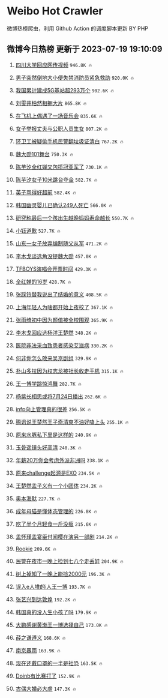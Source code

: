 # Weibo Hot Crawler 



微博热榜爬虫，利用 Github Action 的调度脚本更新 BY PHP 


## 微博今日热榜 更新于 2023-07-19 19:10:09 
1. [四川大学回应网传视频](https://s.weibo.com/weibo?q=%23%E5%9B%9B%E5%B7%9D%E5%A4%A7%E5%AD%A6%E5%9B%9E%E5%BA%94%E7%BD%91%E4%BC%A0%E8%A7%86%E9%A2%91%23&t=31&band_rank=1&Refer=top) `946.8K 🔥` 

1. [男子突然倒地大小便失禁消防员紧急救助](https://s.weibo.com/weibo?q=%23%E7%94%B7%E5%AD%90%E7%AA%81%E7%84%B6%E5%80%92%E5%9C%B0%E5%A4%A7%E5%B0%8F%E4%BE%BF%E5%A4%B1%E7%A6%81%E6%B6%88%E9%98%B2%E5%91%98%E7%B4%A7%E6%80%A5%E6%95%91%E5%8A%A9%23&t=31&band_rank=2&Refer=top) `920.0K 🔥` 

1. [我国累计建成5G基站超293万个](https://s.weibo.com/weibo?q=%23%E6%88%91%E5%9B%BD%E7%B4%AF%E8%AE%A1%E5%BB%BA%E6%88%905G%E5%9F%BA%E7%AB%99%E8%B6%85293%E4%B8%87%E4%B8%AA%23&t=31&band_rank=3&Refer=top) `902.6K 🔥` 

1. [刘雯井柏然相拥大片](https://s.weibo.com/weibo?q=%23%E5%88%98%E9%9B%AF%E4%BA%95%E6%9F%8F%E7%84%B6%E7%9B%B8%E6%8B%A5%E5%A4%A7%E7%89%87%23&t=31&band_rank=4&Refer=top) `865.8K 🔥` 

1. [在飞机上偶遇了一场音乐会](https://s.weibo.com/weibo?q=%23%E5%9C%A8%E9%A3%9E%E6%9C%BA%E4%B8%8A%E5%81%B6%E9%81%87%E4%BA%86%E4%B8%80%E5%9C%BA%E9%9F%B3%E4%B9%90%E4%BC%9A%23&t=31&band_rank=5&Refer=top) `835.6K 🔥` 

1. [女子举报丈夫与公职人员生女](https://s.weibo.com/weibo?q=%23%E5%A5%B3%E5%AD%90%E4%B8%BE%E6%8A%A5%E4%B8%88%E5%A4%AB%E4%B8%8E%E5%85%AC%E8%81%8C%E4%BA%BA%E5%91%98%E7%94%9F%E5%A5%B3%23&t=31&band_rank=6&Refer=top) `807.2K 🔥` 

1. [环卫工被疑偷手机民警翻垃圾证清白](https://s.weibo.com/weibo?q=%23%E7%8E%AF%E5%8D%AB%E5%B7%A5%E8%A2%AB%E7%96%91%E5%81%B7%E6%89%8B%E6%9C%BA%E6%B0%91%E8%AD%A6%E7%BF%BB%E5%9E%83%E5%9C%BE%E8%AF%81%E6%B8%85%E7%99%BD%23&t=31&band_rank=7&Refer=top) `767.2K 🔥` 

1. [魏大勋101舞台](https://s.weibo.com/weibo?q=%23%E9%AD%8F%E5%A4%A7%E5%8B%8B101%E8%88%9E%E5%8F%B0%23&t=31&band_rank=8&Refer=top) `750.3K 🔥` 

1. [陈芋汐全红婵又包揽冠亚军了](https://s.weibo.com/weibo?q=%23%E9%99%88%E8%8A%8B%E6%B1%90%E5%85%A8%E7%BA%A2%E5%A9%B5%E5%8F%88%E5%8C%85%E6%8F%BD%E5%86%A0%E4%BA%9A%E5%86%9B%E4%BA%86%23&t=31&band_rank=9&Refer=top) `730.1K 🔥` 

1. [陈芋汐女子10米跳台夺金](https://s.weibo.com/weibo?q=%23%E9%99%88%E8%8A%8B%E6%B1%90%E5%A5%B3%E5%AD%9010%E7%B1%B3%E8%B7%B3%E5%8F%B0%E5%A4%BA%E9%87%91%23&t=31&band_rank=10&Refer=top) `582.7K 🔥` 

1. [英子骂得好超前](https://s.weibo.com/weibo?q=%E8%8B%B1%E5%AD%90%E9%AA%82%E5%BE%97%E5%A5%BD%E8%B6%85%E5%89%8D&t=31&band_rank=11&Refer=top) `582.4K 🔥` 

1. [韩国幽灵婴儿已确认249人死亡](https://s.weibo.com/weibo?q=%23%E9%9F%A9%E5%9B%BD%E5%B9%BD%E7%81%B5%E5%A9%B4%E5%84%BF%E5%B7%B2%E7%A1%AE%E8%AE%A4249%E4%BA%BA%E6%AD%BB%E4%BA%A1%23&t=31&band_rank=12&Refer=top) `566.0K 🔥` 

1. [研究称最后一个孩出生越晚妈妈寿命越长](https://s.weibo.com/weibo?q=%23%E7%A0%94%E7%A9%B6%E7%A7%B0%E6%9C%80%E5%90%8E%E4%B8%80%E4%B8%AA%E5%AD%A9%E5%87%BA%E7%94%9F%E8%B6%8A%E6%99%9A%E5%A6%88%E5%A6%88%E5%AF%BF%E5%91%BD%E8%B6%8A%E9%95%BF%23&t=31&band_rank=13&Refer=top) `550.7K 🔥` 

1. [小钰道歉](https://s.weibo.com/weibo?q=%23%E5%B0%8F%E9%92%B0%E9%81%93%E6%AD%89%23&t=31&band_rank=14&Refer=top) `527.7K 🔥` 

1. [山东一女子放弃编制随父从军](https://s.weibo.com/weibo?q=%23%E5%B1%B1%E4%B8%9C%E4%B8%80%E5%A5%B3%E5%AD%90%E6%94%BE%E5%BC%83%E7%BC%96%E5%88%B6%E9%9A%8F%E7%88%B6%E4%BB%8E%E5%86%9B%23&t=31&band_rank=15&Refer=top) `471.2K 🔥` 

1. [李木戈谈选角没提魏大勋](https://s.weibo.com/weibo?q=%23%E6%9D%8E%E6%9C%A8%E6%88%88%E8%B0%88%E9%80%89%E8%A7%92%E6%B2%A1%E6%8F%90%E9%AD%8F%E5%A4%A7%E5%8B%8B%23&t=31&band_rank=16&Refer=top) `457.0K 🔥` 

1. [TFBOYS演唱会开票时间](https://s.weibo.com/weibo?q=%23TFBOYS%E6%BC%94%E5%94%B1%E4%BC%9A%E5%BC%80%E7%A5%A8%E6%97%B6%E9%97%B4%23&t=31&band_rank=17&Refer=top) `429.3K 🔥` 

1. [全红婵的16岁](https://s.weibo.com/weibo?q=%23%E5%85%A8%E7%BA%A2%E5%A9%B5%E7%9A%8416%E5%B2%81%23&t=31&band_rank=18&Refer=top) `428.7K 🔥` 

1. [张踩铃替我说出了结婚的意义](https://s.weibo.com/weibo?q=%23%E5%BC%A0%E8%B8%A9%E9%93%83%E6%9B%BF%E6%88%91%E8%AF%B4%E5%87%BA%E4%BA%86%E7%BB%93%E5%A9%9A%E7%9A%84%E6%84%8F%E4%B9%89%23&t=31&band_rank=19&Refer=top) `408.5K 🔥` 

1. [上海年轻人为啥都开始上夜校了](https://s.weibo.com/weibo?q=%23%E4%B8%8A%E6%B5%B7%E5%B9%B4%E8%BD%BB%E4%BA%BA%E4%B8%BA%E5%95%A5%E9%83%BD%E5%BC%80%E5%A7%8B%E4%B8%8A%E5%A4%9C%E6%A0%A1%E4%BA%86%23&t=31&band_rank=20&Refer=top) `367.1K 🔥` 

1. [张雨绮初中因为颜值被全校围观](https://s.weibo.com/weibo?q=%23%E5%BC%A0%E9%9B%A8%E7%BB%AE%E5%88%9D%E4%B8%AD%E5%9B%A0%E4%B8%BA%E9%A2%9C%E5%80%BC%E8%A2%AB%E5%85%A8%E6%A0%A1%E5%9B%B4%E8%A7%82%23&t=31&band_rank=21&Refer=top) `365.9K 🔥` 

1. [李木戈回应选杨洋王楚然](https://s.weibo.com/weibo?q=%23%E6%9D%8E%E6%9C%A8%E6%88%88%E5%9B%9E%E5%BA%94%E9%80%89%E6%9D%A8%E6%B4%8B%E7%8E%8B%E6%A5%9A%E7%84%B6%23&t=31&band_rank=22&Refer=top) `348.2K 🔥` 

1. [医院非法采血致患者感染艾滋病](https://s.weibo.com/weibo?q=%23%E5%8C%BB%E9%99%A2%E9%9D%9E%E6%B3%95%E9%87%87%E8%A1%80%E8%87%B4%E6%82%A3%E8%80%85%E6%84%9F%E6%9F%93%E8%89%BE%E6%BB%8B%E7%97%85%23&t=31&band_rank=23&Refer=top) `330.2K 🔥` 

1. [何非你怎么敢来吴京剧组](https://s.weibo.com/weibo?q=%23%E4%BD%95%E9%9D%9E%E4%BD%A0%E6%80%8E%E4%B9%88%E6%95%A2%E6%9D%A5%E5%90%B4%E4%BA%AC%E5%89%A7%E7%BB%84%23&t=31&band_rank=24&Refer=top) `329.9K 🔥` 

1. [朴山多拉因为权志龙被社长收走手机](https://s.weibo.com/weibo?q=%23%E6%9C%B4%E5%B1%B1%E5%A4%9A%E6%8B%89%E5%9B%A0%E4%B8%BA%E6%9D%83%E5%BF%97%E9%BE%99%E8%A2%AB%E7%A4%BE%E9%95%BF%E6%94%B6%E8%B5%B0%E6%89%8B%E6%9C%BA%23&t=31&band_rank=25&Refer=top) `315.1K 🔥` 

1. [王一博学跳惊鸿舞](https://s.weibo.com/weibo?q=%23%E7%8E%8B%E4%B8%80%E5%8D%9A%E5%AD%A6%E8%B7%B3%E6%83%8A%E9%B8%BF%E8%88%9E%23&t=31&band_rank=26&Refer=top) `282.7K 🔥` 

1. [杨紫长相思或将7月24日播出](https://s.weibo.com/weibo?q=%23%E6%9D%A8%E7%B4%AB%E9%95%BF%E7%9B%B8%E6%80%9D%E6%88%96%E5%B0%867%E6%9C%8824%E6%97%A5%E6%92%AD%E5%87%BA%23&t=31&band_rank=27&Refer=top) `262.6K 🔥` 

1. [infp向上管理真的很差](https://s.weibo.com/weibo?q=%23infp%E5%90%91%E4%B8%8A%E7%AE%A1%E7%90%86%E7%9C%9F%E7%9A%84%E5%BE%88%E5%B7%AE%23&t=31&band_rank=28&Refer=top) `256.5K 🔥` 

1. [腾讯说王楚然王子奇清爽不油好嗑上头](https://s.weibo.com/weibo?q=%23%E8%85%BE%E8%AE%AF%E8%AF%B4%E7%8E%8B%E6%A5%9A%E7%84%B6%E7%8E%8B%E5%AD%90%E5%A5%87%E6%B8%85%E7%88%BD%E4%B8%8D%E6%B2%B9%E5%A5%BD%E5%97%91%E4%B8%8A%E5%A4%B4%23&t=31&band_rank=29&Refer=top) `255.1K 🔥` 

1. [原来水豚私下里是这样的](https://s.weibo.com/weibo?q=%23%E5%8E%9F%E6%9D%A5%E6%B0%B4%E8%B1%9A%E7%A7%81%E4%B8%8B%E9%87%8C%E6%98%AF%E8%BF%99%E6%A0%B7%E7%9A%84%23&t=31&band_rank=30&Refer=top) `240.9K 🔥` 

1. [玉骨遥镜头好高清](https://s.weibo.com/weibo?q=%23%E7%8E%89%E9%AA%A8%E9%81%A5%E9%95%9C%E5%A4%B4%E5%A5%BD%E9%AB%98%E6%B8%85%23&t=31&band_rank=31&Refer=top) `240.3K 🔥` 

1. [年薪20万你会考虑外派非洲吗](https://s.weibo.com/weibo?q=%23%E5%B9%B4%E8%96%AA20%E4%B8%87%E4%BD%A0%E4%BC%9A%E8%80%83%E8%99%91%E5%A4%96%E6%B4%BE%E9%9D%9E%E6%B4%B2%E5%90%97%23&t=31&band_rank=32&Refer=top) `238.1K 🔥` 

1. [原来challenge起源是EXO](https://s.weibo.com/weibo?q=%23%E5%8E%9F%E6%9D%A5challenge%E8%B5%B7%E6%BA%90%E6%98%AFEXO%23&t=31&band_rank=33&Refer=top) `234.5K 🔥` 

1. [王楚然孟子义有一个小团体](https://s.weibo.com/weibo?q=%23%E7%8E%8B%E6%A5%9A%E7%84%B6%E5%AD%9F%E5%AD%90%E4%B9%89%E6%9C%89%E4%B8%80%E4%B8%AA%E5%B0%8F%E5%9B%A2%E4%BD%93%23&t=31&band_rank=34&Refer=top) `234.2K 🔥` 

1. [奥本海默](https://s.weibo.com/weibo?q=%E5%A5%A5%E6%9C%AC%E6%B5%B7%E9%BB%98&t=31&band_rank=35&Refer=top) `227.7K 🔥` 

1. [成年母猫是懂体态管理的](https://s.weibo.com/weibo?q=%23%E6%88%90%E5%B9%B4%E6%AF%8D%E7%8C%AB%E6%98%AF%E6%87%82%E4%BD%93%E6%80%81%E7%AE%A1%E7%90%86%E7%9A%84%23&t=31&band_rank=36&Refer=top) `226.8K 🔥` 

1. [吃了半个月轻食一斤没瘦](https://s.weibo.com/weibo?q=%23%E5%90%83%E4%BA%86%E5%8D%8A%E4%B8%AA%E6%9C%88%E8%BD%BB%E9%A3%9F%E4%B8%80%E6%96%A4%E6%B2%A1%E7%98%A6%23&t=31&band_rank=37&Refer=top) `215.6K 🔥` 

1. [孟怀瑾孟宴臣付闻樱在演另一部剧](https://s.weibo.com/weibo?q=%23%E5%AD%9F%E6%80%80%E7%91%BE%E5%AD%9F%E5%AE%B4%E8%87%A3%E4%BB%98%E9%97%BB%E6%A8%B1%E5%9C%A8%E6%BC%94%E5%8F%A6%E4%B8%80%E9%83%A8%E5%89%A7%23&t=31&band_rank=38&Refer=top) `214.2K 🔥` 

1. [Rookie](https://s.weibo.com/weibo?q=Rookie&t=31&band_rank=39&Refer=top) `209.6K 🔥` 

1. [民警在夜市一晚上捡到七八个走丢娃](https://s.weibo.com/weibo?q=%23%E6%B0%91%E8%AD%A6%E5%9C%A8%E5%A4%9C%E5%B8%82%E4%B8%80%E6%99%9A%E4%B8%8A%E6%8D%A1%E5%88%B0%E4%B8%83%E5%85%AB%E4%B8%AA%E8%B5%B0%E4%B8%A2%E5%A8%83%23&t=31&band_rank=40&Refer=top) `204.9K 🔥` 

1. [树上掉知了一晚上能捡2000元](https://s.weibo.com/weibo?q=%23%E6%A0%91%E4%B8%8A%E6%8E%89%E7%9F%A5%E4%BA%86%E4%B8%80%E6%99%9A%E4%B8%8A%E8%83%BD%E6%8D%A12000%E5%85%83%23&t=31&band_rank=41&Refer=top) `196.3K 🔥` 

1. [误入e人堆的i人王一博](https://s.weibo.com/weibo?q=%23%E8%AF%AF%E5%85%A5e%E4%BA%BA%E5%A0%86%E7%9A%84i%E4%BA%BA%E7%8E%8B%E4%B8%80%E5%8D%9A%23&t=31&band_rank=42&Refer=top) `193.7K 🔥` 

1. [张艺兴到达敦煌](https://s.weibo.com/weibo?q=%23%E5%BC%A0%E8%89%BA%E5%85%B4%E5%88%B0%E8%BE%BE%E6%95%A6%E7%85%8C%23&t=31&band_rank=43&Refer=top) `192.2K 🔥` 

1. [韩国真的没人生小孩了吗](https://s.weibo.com/weibo?q=%23%E9%9F%A9%E5%9B%BD%E7%9C%9F%E7%9A%84%E6%B2%A1%E4%BA%BA%E7%94%9F%E5%B0%8F%E5%AD%A9%E4%BA%86%E5%90%97%23&t=31&band_rank=44&Refer=top) `179.9K 🔥` 

1. [大鹏感谢黄渤王一博选择自己](https://s.weibo.com/weibo?q=%23%E5%A4%A7%E9%B9%8F%E6%84%9F%E8%B0%A2%E9%BB%84%E6%B8%A4%E7%8E%8B%E4%B8%80%E5%8D%9A%E9%80%89%E6%8B%A9%E8%87%AA%E5%B7%B1%23&t=31&band_rank=45&Refer=top) `173.0K 🔥` 

1. [薛之谦遵义](https://s.weibo.com/weibo?q=%E8%96%9B%E4%B9%8B%E8%B0%A6%E9%81%B5%E4%B9%89&t=31&band_rank=46&Refer=top) `168.6K 🔥` 

1. [南京暴雨](https://s.weibo.com/weibo?q=%23%E5%8D%97%E4%BA%AC%E6%9A%B4%E9%9B%A8%23&t=31&band_rank=47&Refer=top) `163.9K 🔥` 

1. [现在还戴口罩的一半是社恐](https://s.weibo.com/weibo?q=%23%E7%8E%B0%E5%9C%A8%E8%BF%98%E6%88%B4%E5%8F%A3%E7%BD%A9%E7%9A%84%E4%B8%80%E5%8D%8A%E6%98%AF%E7%A4%BE%E6%81%90%23&t=31&band_rank=48&Refer=top) `163.5K 🔥` 

1. [Doinb有比赛打了](https://s.weibo.com/weibo?q=%23Doinb%E6%9C%89%E6%AF%94%E8%B5%9B%E6%89%93%E4%BA%86%23&t=31&band_rank=49&Refer=top) `152.9K 🔥` 

1. [古偶大婚必大虐](https://s.weibo.com/weibo?q=%23%E5%8F%A4%E5%81%B6%E5%A4%A7%E5%A9%9A%E5%BF%85%E5%A4%A7%E8%99%90%23&t=31&band_rank=50&Refer=top) `147.3K 🔥` 

